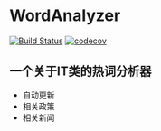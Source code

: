 # WordAnalyzer
[![Build Status](https://travis-ci.org/Jaschenn/WordAnalyzer.svg?branch=master)](https://travis-ci.org/Jaschenn/WordAnalyzer)
[![codecov](https://codecov.io/gh/Jaschenn/WordAnalyzer/branch/master/graph/badge.svg)](https://codecov.io/gh/Jaschenn/WordAnalyzer)
## 一个关于IT类的热词分析器
* 自动更新
* 相关政策
* 相关新闻